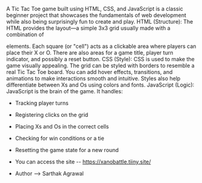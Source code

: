 A Tic Tac Toe game built using HTML, CSS, and JavaScript is a classic beginner project that showcases the fundamentals of web development while also being surprisingly fun to create and play.
HTML (Structure):
The HTML provides the layout—a simple 3x3 grid usually made with a combination of <div> elements. Each square (or "cell") acts as a clickable area where players can place their X or O. There are also areas for a game title, player turn indicator, and possibly a reset button.
CSS (Style):
CSS is used to make the game visually appealing. The grid can be styled with borders to resemble a real Tic Tac Toe board. You can add hover effects, transitions, and animations to make interactions smooth and intuitive. Styles also help differentiate between Xs and Os using colors and fonts.
JavaScript (Logic):
JavaScript is the brain of the game. It handles:
- Tracking player turns
- Registering clicks on the grid
- Placing Xs and Os in the correct cells
- Checking for win conditions or a tie
- Resetting the game state for a new round

- You can access the site -- https://xanobattle.tiiny.site/

- Author --> Sarthak Agrawal
